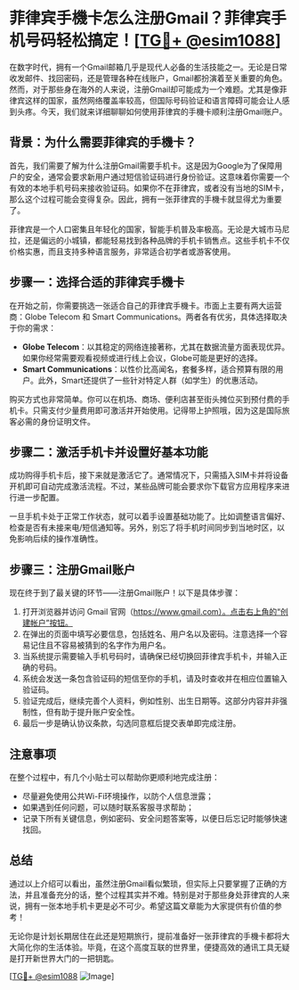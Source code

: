 # 菲律宾手機卡怎么注册Gmail？菲律宾手机号码轻松搞定！[[TG💪+ @esim1088](https://t.me/s/esim1088)]

在数字时代，拥有一个Gmail邮箱几乎是现代人必备的生活技能之一。无论是日常收发邮件、找回密码，还是管理各种在线账户，Gmail都扮演着至关重要的角色。然而，对于那些身在海外的人来说，注册Gmail却可能成为一个难题。尤其是像菲律宾这样的国家，虽然网络覆盖率较高，但国际号码验证和语言障碍可能会让人感到头疼。今天，我们就来详细聊聊如何使用菲律宾的手機卡顺利注册Gmail账户。

## 背景：为什么需要菲律宾的手機卡？

首先，我们需要了解为什么注册Gmail需要手机卡。这是因为Google为了保障用户的安全，通常会要求新用户通过短信验证码进行身份验证。这意味着你需要一个有效的本地手机号码来接收验证码。如果你不在菲律宾，或者没有当地的SIM卡，那么这个过程可能会变得复杂。因此，拥有一张菲律宾的手機卡就显得尤为重要了。

菲律宾是一个人口密集且年轻化的国家，智能手机普及率极高。无论是大城市马尼拉，还是偏远的小城镇，都能轻易找到各种品牌的手机卡销售点。这些手机卡不仅价格实惠，而且支持多种语言服务，非常适合初学者或游客使用。

## 步骤一：选择合适的菲律宾手機卡

在开始之前，你需要挑选一张适合自己的菲律宾手機卡。市面上主要有两大运营商：Globe Telecom 和 Smart Communications。两者各有优劣，具体选择取决于你的需求：

- **Globe Telecom**：以其稳定的网络连接著称，尤其在数据流量方面表现优异。如果你经常需要观看视频或进行线上会议，Globe可能是更好的选择。
- **Smart Communications**：以性价比高闻名，套餐多样，适合预算有限的用户。此外，Smart还提供了一些针对特定人群（如学生）的优惠活动。

购买方式也非常简单。你可以在机场、商场、便利店甚至街头摊位买到预付费的手机卡。只需支付少量费用即可激活并开始使用。记得带上护照哦，因为这是国际旅客必需的身份证明文件。

## 步骤二：激活手机卡并设置好基本功能

成功购得手机卡后，接下来就是激活它了。通常情况下，只需插入SIM卡并将设备开机即可自动完成激活流程。不过，某些品牌可能会要求你下载官方应用程序来进行进一步配置。

一旦手机卡处于正常工作状态，就可以着手设置基础功能了。比如调整语言偏好、检查是否有未接来电/短信通知等。另外，别忘了将手机时间同步到当地时区，以免影响后续的操作准确性。

## 步骤三：注册Gmail账户

现在终于到了最关键的环节——注册Gmail账户！以下是具体步骤：

1. 打开浏览器并访问 Gmail 官网（https://www.gmail.com）。点击右上角的“创建帐户”按钮。
2. 在弹出的页面中填写必要信息，包括姓名、用户名以及密码。注意选择一个容易记住且不容易被猜到的名字作为用户名。
3. 当系统提示需要输入手机号码时，请确保已经切换回菲律宾手机卡，并输入正确的号码。
4. 系统会发送一条包含验证码的短信至你的手机，请及时查收并在相应位置输入验证码。
5. 验证完成后，继续完善个人资料，例如性别、出生日期等。这部分内容并非强制性，但有助于提升账户安全性。
6. 最后一步是确认协议条款，勾选同意框后提交表单即完成注册。

## 注意事项

在整个过程中，有几个小贴士可以帮助你更顺利地完成注册：

- 尽量避免使用公共Wi-Fi环境操作，以防个人信息泄露；
- 如果遇到任何问题，可以随时联系客服寻求帮助；
- 记录下所有关键信息，例如密码、安全问题答案等，以便日后忘记时能够快速找回。

## 总结

通过以上介绍可以看出，虽然注册Gmail看似繁琐，但实际上只要掌握了正确的方法，并且准备充分的话，整个过程其实并不难。特别是对于那些身处菲律宾的人来说，拥有一张本地手机卡更是必不可少。希望这篇文章能为大家提供有价值的参考！

无论你是计划长期居住在此还是短期旅行，提前准备好一张菲律宾的手機卡都将大大简化你的生活体验。毕竟，在这个高度互联的世界里，便捷高效的通讯工具无疑是打开新世界大门的一把钥匙。

[[TG💪+ @esim1088](https://t.me/s/esim1088) ![Image](https://i.postimg.cc/4NQfJmqS/Snipaste-2025-05-13-00-14-12.png)]